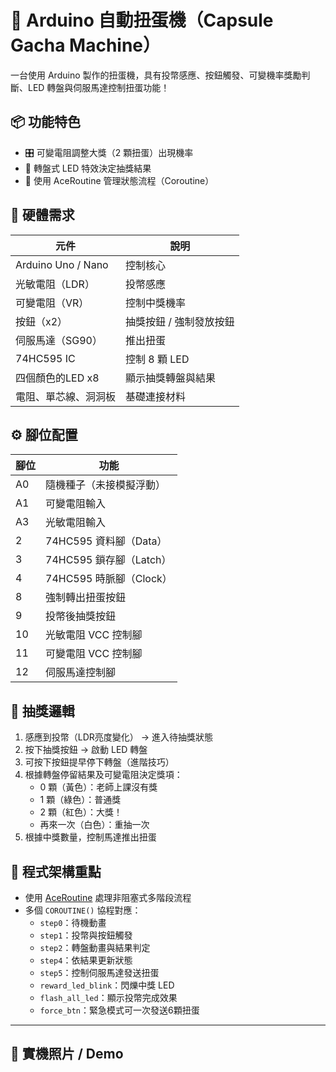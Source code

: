 # 🎁 Arduino 自動扭蛋機（Capsule Gacha Machine）

一台使用 Arduino 製作的扭蛋機，具有投幣感應、按鈕觸發、可變機率獎勵判斷、LED 轉盤與伺服馬達控制扭蛋功能！

## 📦 功能特色

- 🎛️ 可變電阻調整大獎（2 顆扭蛋）出現機率
- 🎲 轉盤式 LED 特效決定抽獎結果
- 🧠 使用 AceRoutine 管理狀態流程（Coroutine）

## 🔧 硬體需求

| 元件 | 說明 |
|------|------|
| Arduino Uno / Nano | 控制核心 |
| 光敏電阻（LDR） | 投幣感應 |
| 可變電阻（VR） | 控制中獎機率 |
| 按鈕（x2） | 抽獎按鈕 / 強制發放按鈕 |
| 伺服馬達（SG90） | 推出扭蛋 |
| 74HC595 IC | 控制 8 顆 LED |
| 四個顏色的LED x8 | 顯示抽獎轉盤與結果 |
| 電阻、單芯線、洞洞板 | 基礎連接材料 |

## ⚙️ 腳位配置

| 腳位 | 功能 |
|------|------|
| A0 | 隨機種子（未接模擬浮動） |
| A1 | 可變電阻輸入 |
| A3 | 光敏電阻輸入 |
| 2  | 74HC595 資料腳（Data） |
| 3  | 74HC595 鎖存腳（Latch） |
| 4  | 74HC595 時脈腳（Clock） |
| 8  | 強制轉出扭蛋按鈕 |
| 9  | 投幣後抽獎按鈕 |
| 10 | 光敏電阻 VCC 控制腳 |
| 11 | 可變電阻 VCC 控制腳 |
| 12 | 伺服馬達控制腳 |

## 🧠 抽獎邏輯

1. 感應到投幣（LDR亮度變化） → 進入待抽獎狀態  
2. 按下抽獎按鈕 → 啟動 LED 轉盤  
3. 可按下按鈕提早停下轉盤（進階技巧）  
4. 根據轉盤停留結果及可變電阻決定獎項：
    - 0 顆（黃色）：老師上課沒有獎
    - 1 顆（綠色）：普通獎
    - 2 顆（紅色）：大獎！
    - 再來一次（白色）：重抽一次  
5. 根據中獎數量，控制馬達推出扭蛋

## 📂 程式架構重點

- 使用 [AceRoutine](https://github.com/bxparks/AceRoutine) 處理非阻塞式多階段流程
- 多個 `COROUTINE()` 協程對應：
  - `step0`：待機動畫
  - `step1`：投幣與按鈕觸發
  - `step2`：轉盤動畫與結果判定
  - `step4`：依結果更新狀態
  - `step5`：控制伺服馬達發送扭蛋
  - `reward_led_blink`：閃爍中獎 LED
  - `flash_all_led`：顯示投幣完成效果
  - `force_btn`：緊急模式可一次發送6顆扭蛋

---

## 📸 實機照片 / Demo
